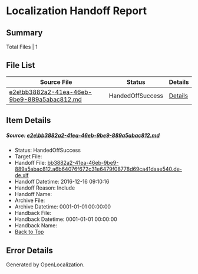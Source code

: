 # <a name='report-top'></a> Localization Handoff Report

## Summary
 Total Files | 1

## File List
 Source File | Status | Details 
 ----------- | ------ | ------- 
 [e2e\bb3882a2-41ea-46eb-9be9-889a5abac812.md](https://github.com/OpenLocalizationTestOrg/ol-test0/blob/3805974966f105722d2b64f956a54a2441897f04/e2e/bb3882a2-41ea-46eb-9be9-889a5abac812.md) | HandedOffSuccess | [Details](#78312da213e9c7051c40f0bbf5e6c483ca1b59461)

## Item Details
##### <a name='78312da213e9c7051c40f0bbf5e6c483ca1b59461'></a> Source: [e2e\bb3882a2-41ea-46eb-9be9-889a5abac812.md](https://github.com/OpenLocalizationTestOrg/ol-test0/blob/3805974966f105722d2b64f956a54a2441897f04/e2e/bb3882a2-41ea-46eb-9be9-889a5abac812.md)
* Status: HandedOffSuccess
* Target File: 
* Handoff File: [bb3882a2-41ea-46eb-9be9-889a5abac812.a6b64076f672c31e6479f08778d69ca41daae540.de-de.xlf](https://github.com/OpenLocalizationTestOrg/ol-test0-handoff/blob/c945ffc04fdf66b7c922bc0693f6ea8df8701fc8/ol-handoff/OpenLocalizationTestOrg/ol-test0-dede/xinjiang/ht/bb3882a2-41ea-46eb-9be9-889a5abac812.a6b64076f672c31e6479f08778d69ca41daae540.de-de.xlf)
* Handoff Datetime: 2016-12-16 09:10:16
* Handoff Reason: Include
* Handoff Name: 
* Archive File: 
* Archive Datetime: 0001-01-01 00:00:00
* Handback File: 
* Handback Datetime: 0001-01-01 00:00:00
* Handback Name: 
* [Back to Top](#report-top)


## Error Details

Generated by OpenLocalization.
